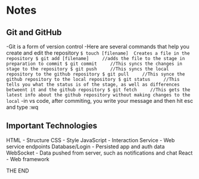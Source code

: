 # Notes


## Git and GitHub


-Git is a form of version control
-Here are several commands that help you create and edit the repository
`$ touch [filename]  Creates a file in the repository
$ git add [filename]     //adds the file to the stage in preparation to commit
$ git commit     //This syncs the changes in stage to the repository
$ git push     //This syncs the local repository to the github repository
$ git pull     //This synce the github repository to the local repository
$ git status     //This tells you what the status is of the stage, as well as differences betweent it and the github repository
$ git fetch     //This gets the latest info about the github repository without making changes to the local`
-in vs code, after commiting, you write your message and then hit esc and type :wq


## Important Technologies
HTML - Structure
CSS - Style
JavaScript - Interaction
Service - Web service endpoints
Database/Login - Persisted app and auth data
WebSocket - Data pushed from server, such as notifications and chat
React - Web framework





THE END

